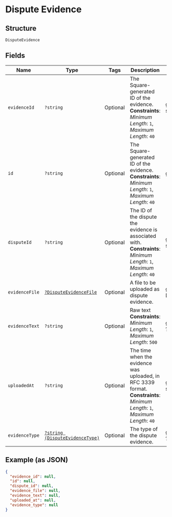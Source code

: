 
# Dispute Evidence

## Structure

`DisputeEvidence`

## Fields

| Name | Type | Tags | Description | Getter | Setter |
|  --- | --- | --- | --- | --- | --- |
| `evidenceId` | `?string` | Optional | The Square-generated ID of the evidence.<br>**Constraints**: *Minimum Length*: `1`, *Maximum Length*: `40` | getEvidenceId(): ?string | setEvidenceId(?string evidenceId): void |
| `id` | `?string` | Optional | The Square-generated ID of the evidence.<br>**Constraints**: *Minimum Length*: `1`, *Maximum Length*: `40` | getId(): ?string | setId(?string id): void |
| `disputeId` | `?string` | Optional | The ID of the dispute the evidence is associated with.<br>**Constraints**: *Minimum Length*: `1`, *Maximum Length*: `40` | getDisputeId(): ?string | setDisputeId(?string disputeId): void |
| `evidenceFile` | [`?DisputeEvidenceFile`](../../doc/models/dispute-evidence-file.md) | Optional | A file to be uploaded as dispute evidence. | getEvidenceFile(): ?DisputeEvidenceFile | setEvidenceFile(?DisputeEvidenceFile evidenceFile): void |
| `evidenceText` | `?string` | Optional | Raw text<br>**Constraints**: *Minimum Length*: `1`, *Maximum Length*: `500` | getEvidenceText(): ?string | setEvidenceText(?string evidenceText): void |
| `uploadedAt` | `?string` | Optional | The time when the evidence was uploaded, in RFC 3339 format.<br>**Constraints**: *Minimum Length*: `1`, *Maximum Length*: `40` | getUploadedAt(): ?string | setUploadedAt(?string uploadedAt): void |
| `evidenceType` | [`?string (DisputeEvidenceType)`](../../doc/models/dispute-evidence-type.md) | Optional | The type of the dispute evidence. | getEvidenceType(): ?string | setEvidenceType(?string evidenceType): void |

## Example (as JSON)

```json
{
  "evidence_id": null,
  "id": null,
  "dispute_id": null,
  "evidence_file": null,
  "evidence_text": null,
  "uploaded_at": null,
  "evidence_type": null
}
```

